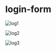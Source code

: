 # login-form
![log1](https://user-images.githubusercontent.com/61504827/119884762-a1edc280-bf4e-11eb-909e-98355fc2851c.PNG)



![log2](https://user-images.githubusercontent.com/61504827/119885223-2dffea00-bf4f-11eb-904f-d418e81d7391.PNG)


![log3](https://user-images.githubusercontent.com/61504827/119885497-8a630980-bf4f-11eb-9273-1a03b37e4945.PNG)

